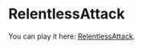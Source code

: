 # RelentlessAttack

You can play it here: [RelentlessAttack](https://connory97.itch.io/relentlessattack).
